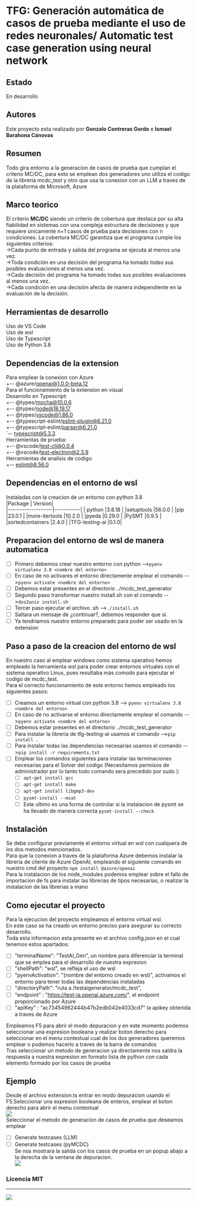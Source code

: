 # TFG: Generación automática de casos de prueba mediante el uso de redes neuronales/ Automatic test case generation using neural network
## Estado  
En desarrollo
## Autores
Este proyecto esta realizado por **Gonzalo Contreras Gordo** e **Ismael Barahona Cánovas**
## Resumen
Todo gira entorno a la generacion de casos de prueba que cumplan el criterio MC/DC, para esto se emplean dos generadores uno utiliza el codigo de la libreria mcdc_test y otro que usa la conexion  con  un LLM a traves de la plataforma de Microsoft, Azure
## Marco teorico
El criterio **MC/DC** siendo un criterio de cobertura que destaca por su alta fiabilidad en sistemas con una compleja estructura de decisiones y que requiere únicamente n+1 casos de prueba para decisiones con n condiciones. La cobertura MC/DC garantiza que el programa cumple los siguientes criterios:  
->Cada punto de entrada y salida del programa se ejecuta al menos una vez.  
->Toda condición en una decisión del programa ha tomado todas sus posibles evaluaciones al menos una vez.  
->Cada decisión del programa ha tomado todas sus posibles evaluaciones al menos una vez.  
->Cada condición en una decisión afecta de manera independiente en la evaluación de la decisión.  
## Herramientas de desarrollo  
Uso de VS Code   
Uso de wsl  
Uso de Typescript  
Uso de Python 3.8  
## Dependencias de la extension
Para emplear la conexion con Azure  
+-- @azure/openai@1.0.0-beta.12   
Para el funcionamiento de la extension en visual    
Desarrollo en Typescript:   
+-- @types/mocha@10.0.6  
+-- @types/node@18.19.17  
+-- @types/vscode@1.86.0  
+-- @typescript-eslint/eslint-plugin@6.21.0  
+-- @typescript-eslint/parser@6.21.0   
`-- typescript@5.3.3  
Herramientas de prueba:  
+-- @vscode/test-cli@0.0.4  
+-- @vscode/test-electron@2.3.9  
Herramientas de analisis de codigo:  
+-- eslint@8.56.0  

## Dependencias en el entorno de wsl  
Instaladas con la creacion de un entorno con python 3.8    
|Package           |   Version|  
|-------------------|-----------|
| python             |3.8.18  |
|setuptools          |56.0.0  |
|pip                 |23.0.1  |
|more-itertools      |10.2.0  |
|pyeda               |0.29.0  |
|PySMT               |0.9.5  |
|sortedcontainers    |2.4.0  |
|TFG-testing-ai      |0.1.0|  

 ## Preparacion del entorno de wsl de manera automatica  
- [ ] Primero debemos crear nuestro entorno con python -->`pyenv virtualenv 3.8 <nombre del entorno>`
- [ ] En caso de no activares el entorno directamente emplear el comando -->`pyenv activate <nombre del entorno>`
- [ ] Debemos estar presentes en el directorio ../mcdc_test_generator     
- [ ] Segundo paso transformar nuestro install.sh con el comando -->`dos2unix install.sh`  
- [ ] Tercer paso ejecutar el archivo .sh -->`./install.sh`
- [ ] Saltara un mensaje de ¿continuar?, debemos responder que si.  
- [ ] Ya tendriamos nuestro entorno preparado para poder ser usado en la extension  
## Paso a paso de la creacion del entorno de wsl
En nuestro caso al emplear windows como sistema operativo hemos empleado la herramienta wsl para poder crear entornos virtuales con el sistema operativo Linux, pues resultaba más comodo para ejecutar el codigo de mcdc_test.  
Para el correcto funcionamiento de este entorno hemos empleado los siguientes pasos:
- [ ] Creamos un entorno virtual con python 3.8 --> `pyenv virtualenv 3.8 <nombre del entorno>`  
- [ ] En caso de no activarse el entorno directamente emplear el comando -->`pyenv activate <nombre del entorno>`
- [ ] Debemos estar presentes en el directorio ../mcdc_test_generator
- [ ] Para instalar la libreria de tfg-testing-ai usamos el comando -->`pip install .`
- [ ] Para instalar todas las dependencias necesarias usamos el comando -->`pip install -r requirements.txt`
- [ ] Emplear los comandos siguientes para instalar las terminaciones necesarias para el Solver del codigo (Necesitamos permisos de administrador por lo tanto todo comando sera precedido por sudo ):  
     - [ ] `apt-get install gcc`  
     - [ ] `apt-get install make`  
     - [ ] `apt-get install libgmp3-dev`  
     - [ ] `pysmt-install --msat`  
     - [ ] Este ultimo es una forma de controlar si la instalacion de pysmt se ha llevado de manera correcta  `pysmt-install --check`  

## Instalación
Se debe configurar previamente el entorno virtual en wsl con cualquera de los dos metodos mencionados.   
Para que la conexion a traves de la plataforma Azure debemos instalar la libreria de cliente de Azure OpenAI, empleando el siguiente comando en nuestro cmd del proyecto
`npm install @azure/openai`  
Para la instalacion de los node_modules podemos emplear sobre el fallo de importacion de fs para instalar las librerias de tipos necesarias, o realizar la instalacion de las librerias a mano     
## Como ejecutar el proyecto
Para la ejecucion del proyecto empleamos el entorno virtual wsl.  
En este caso se ha creado un entorno preciso para asegurar su correcto desarrollo.    
Toda esta informacion esta presente en el archivo config.json en el cual tenemos estos apartados:    
- [ ] "terminalName": "TestAI_Gen", un nombre para diferenciar la terminal que se emplea para el desarrollo de nuestra expresion   
- [ ] "shellPath": "wsl",  se refleja el uso de wsl   
- [ ] "pyenvActivation": "(nombre del entorno creado en wsl)",   activamos el entorno para tener todas las dependencias instaladas  
- [ ] "directoryPath": "ruta a /testaigenerator/mcdc_test",    
- [ ] "endpoint" : "https://test-ia.openai.azure.com/", el endpoint proporcionado por Azure    
- [ ] "apiKey" : "ac73454962444b47b2edb042e4033cd7"  la apikey obtenida a traves de Azure  

Empleamos F5 para abrir el modo depuracion y en este momento podemos seleccionar una expresion booleana y realizar boton derecho para seleccionar en el menu contextual cual de los dos generadores queremos emplear
o podemos hacerlo a traves de la barra de comandos  
Tras seleccionar un metodo de generacion ya directamente nos saldra la respuesta a nuestra expresion en formato lista de python con cada elemento formado por los casos de prueba  
## Ejemplo
Desde el archivo extension.ts entrar en modo depuracion usando el F5.Seleccionar una expresion booleana de enteros, emplear el boton derecho para abrir el menu contextual     
![](https://github.com/TGF-2023-24/testing-ai/assets/79473853/0d61cf5b-303e-4bb2-9d1e-fb4718c98ea9)  
Seleccionar el metodo de generacion de casos de prueba que deseamos emplear  
- [ ] Generate testcases (LLM) 
- [ ] Generate testcases (pyMCDC)   
Se nos mostrara la salida con los casos de prueba en un popup abajo a la derecha de la ventana de depuracion.    
![](https://github.com/TGF-2023-24/testing-ai/assets/79473853/9b25189e-85a8-4373-85e3-cb51ecbe17ce)  

### Licencia MIT
---



![](https://informatica.ucm.es/data/cont/media/www/pag-78821/escudofdigrande.png)
